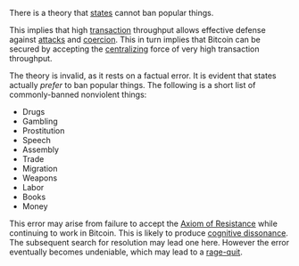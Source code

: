 There is a theory that [states](Glossary#state) cannot ban popular things.

This implies that high [transaction](Glossary#transaction) throughput allows effective defense against [attacks](Glossary#attack) and [coercion](Glossary#coercion). This in turn implies that Bitcoin can be secured by accepting the [centralizing](Glossary#centralization) force of very high transaction throughput.

The theory is invalid, as it rests on a factual error. It is evident that states actually *prefer* to ban popular things. The following is a short list of commonly-banned nonviolent things:

* Drugs
* Gambling
* Prostitution
* Speech
* Assembly
* Trade
* Migration
* Weapons
* Labor
* Books
* Money

This error may arise from failure to accept the [Axiom of Resistance](Axiom-of-Resistance) while continuing to work in Bitcoin. This is likely to produce [cognitive dissonance](https://en.wikipedia.org/wiki/Cognitive_dissonance). The subsequent search for resolution may lead one here. However the error eventually becomes undeniable, which may lead to a [rage-quit](https://en.wikipedia.org/wiki/Wikipedia:Rage_quit).
